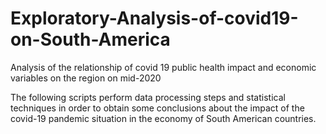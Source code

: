 # Exploratory-Analysis-of-covid19-on-South-America
Analysis of the relationship of covid 19 public health impact and economic variables on the region on mid-2020

The following scripts perform data processing steps and statistical techniques in order to obtain some conclusions
about the impact of the covid-19 pandemic situation in the economy of South American countries.
